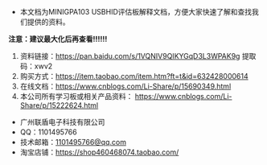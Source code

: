 - 本文档为MINIGPA103 USBHID评估板解释文档，方便大家快速了解和查找我们提供的资料。

**注意：建议最大化后再查看!!!!!!**

1. 资料链接：https://pan.baidu.com/s/1VQNIV9QIKYGqD3L3WPAK9g 
   提取码：xwv2 
2. 购买方式：https://item.taobao.com/item.htm?ft=t&id=632428000614 
3. 在线文档：https://www.cnblogs.com/Li-Share/p/15690349.html 
4. 本公司所有学习板或相关产品资料： https://www.cnblogs.com/Li-Share/p/15222624.html


- 广州联盾电子科技有限公司
- QQ：1101495766
- 技术邮箱：1101495766@qq.com
- 淘宝店铺：https://shop460468074.taobao.com/

